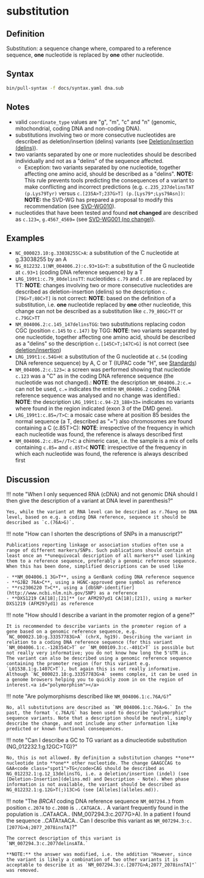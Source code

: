 # substitution

## Definition

Substitution: a sequence change where, compared to a reference sequence, **one** nucleotide is replaced by **one** other nucleotide.

## Syntax

```sh exec="true"
bin/pull-syntax -f docs/syntax.yaml dna.sub
```

## Notes

- valid `coordinate_type` values are "g", "m", "c" and "n" (genomic, mitochondrial, coding DNA and non-coding DNA).
- substitutions involving two or more consecutive nucleotides are described as deletion/insertion (delins) variants (see [Deletion/insertion (delins)](delins.md)).
- two variants separated by one or more nucleotides should be described individually and not as a "delins" of the sequence affected.
  - Exception: two variants separated by one nucleotide, together affecting one amino acid, should be described as a "delins". **NOTE:** This rule prevents tools predicting the consequences of a variant to make conflicting and incorrect predictions (e.g. `c.235_237delinsTAT (p.Lys79Tyr)` versus `c.[235A>T;237G>T] (p.[Lys79*;Lys79Asn])`: **NOTE:** the SVD-WG has prepared a proposal to modify this recommendation (see [SVD-WG010](../../consultation/SVD-WG010.md)).
- nucleotides that have been tested and found **not changed** are described as `c.123=`, `g.4567_4569=` (see [SVD-WG001 (no change)](../../consultation/SVD-WG001.md)).
<!-- - it is not correct to describe "_polymorphisms_" as `c.76A/G` (see [Discussions](#polymorphism)). -->

## Examples

- `NC_000023.10:g.33038255C>A`: a substitution of the C nucleotide at g.33038255 by an A
- `NG_012232.1(NM_004006.2):c.93+1G>T`: a substitution of the G nucleotide at `c.93+1` (coding DNA reference sequence) by a T
- `LRG_199t1:c.79_80delinsTT`: nucleotides `c.79` and `c.80` are replaced by TT: **NOTE**: changes involving two or more consecutive nucleotides are described as deletion-insertion (delins) so the description `c.[79G>T;80C>T]` is not correct: **NOTE**: based on the definition of a substitution, i.e. **one** nucleotide replaced by **one** other nucleotide, this change can not be described as a substitution like `c.79_80GC>TT` or `c.79GC>TT`
- `NM_004006.2:c.145_147delinsTGG`: two substitutions replacing codon CGC (position `c.145` to `c.147)` by TGG: **NOTE**: two variants separated by one nucleotide, together affecting one amino acid, should be described as a "delins" so the description `c.[145C>T;147C>G]` is not correct (see [deletion/insertion]())
- `LRG_199t1:c.54G>H`: a substitution of the G nucleotide at `c.54` (coding DNA reference sequence) by A, C or T (IUPAC code "H", see [Standards](../../background/standards.md))
- `NM_004006.2:c.123=`: a screen was performed showing that nucleotide `c.123` was a "C" as in the coding DNA reference sequence (the nucleotide was not changed).: **NOTE**: the description `NM_004006.2:c.=` can not be used, `c.=` indicates the entire `NM_004006.2` coding DNA reference sequence was analysed and no change was identified.: **NOTE**: the description `LRG_199t1:c.94-23_188+33=` indicates no variants where found in the region indicated (exon 3 of the DMD gene).
- `LRG_199t1:c.85=/T>C`: a mosaic case where at position 85 besides the normal sequence (a T, described as "=") also chromosomes are found containing a C (c.85T>C): **NOTE**: irrespective of the frequency in which each nucleotide was found, the reference is always described first
- `NM_004006.2:c.85=//T>C`: a chimeric case, i.e. the sample is a mix of cells containing `c.85=` and `c.85T>C` **NOTE**: irrespective of the frequency in which each nucleotide was found, the reference is always described first

## Discussion

!!! note "When I only sequenced RNA (cDNA) and not genomic DNA should I then give the description of a variant at DNA level in parenthesis?"

    Yes, while the variant at RNA level can be described as r.76a>g on DNA level, based on e.g. a coding DNA reference, sequence it should be described as `c.(76A>G)`.

!!! note "How can I shorten the descriptions of SNPs in a manuscript?"

    Publications reporting linkage or association studies often use a range of different markers/SNPs. Such publications should contain at least once an **unequivocal description of all markers** used linking them to a reference sequence, preferably a genomic reference sequence. When this has been done, simplified descriptions can be used like

    - **NM_004006.1 3G>T**, using a GenBank coding DNA reference sequence
    - **GJB2 76A>C**, using a HGNC-approved gene symbol as reference
    - **rs2306220 T>C**, using a [dbSNP-identifier](http://www.ncbi.nlm.nih.gov/SNP) as a reference
    - **DXS1219 CA[18];[21]** (or AFM297yd1 CA[18];[21]), using a marker DXS1219 (AFM297yd1) as reference

!!! note "How should I describe a variant in the promoter region of a gene?"

    It is recommended to describe variants in the promoter region of a gene based on a genomic reference sequence, e.g. `NC_000023.10:g.33357783G>A` (chrX, hg19). Describing the variant in relation to a coding DNA reference sequence (for this variant `NM_004006.1:c.-128354C>T` or `NM_000109.3:c.-401C>T` is possible but not really very informative; you do not know how long the 5'UTR is. The variant can also be described using a genomic reference sequence containing the promoter region (for this variant e.g. `L01538.1:g.1407C>T`), but again this is not really informative. Although `NC_000023.10:g.33357783G>A` seems complex, it can be used in a genome browsers helping you to quickly zoom in on the region of interest.<a id="polymorphism"></a>

!!! note "Are polymorphisms described like `NM_004006.1:c.76A/G?`"

    No, all substitutions are described as `NM_004006.1:c.76A>G.` In the past, the format `c.76A/G` has been used to describe "polymorphic" sequence variants. Note that a description should be neutral, simply describe the change, and not include any other information like predicted or known functional consequences.

!!! note "Can I describe a GC to TG variant as a dinucleotide substitution (NG_012232.1:g.12GC>TG)?"

    No, this is not allowed. By definition a substitution changes **one** nucleotide into **one** other nucleotide. The change GAAGCCAG to GAA<code class="spot1">TG</code>CAG should be described as NG_012232.1:g.12_13delinsTG, i.e. a deletion/insertion (indel) (see [Deletion-Insertion](delins.md) and Description - Note). When phase information is not available, the variant should be described as NG_012232.1:g.12G>T(;)13C>G (see [Alleles](alleles.md)).

!!! note "The _BRCA1_ coding DNA reference sequence `NM_007294.3` from position `c.2074` to `c.2080` is `..CATGACA..` A variant frequently found in the population is ..CAT<code class="spot1">A</code>ACA.. (NM_007294.3:c.2077G>A). In a patient I found the sequence ..CATA<code class="spot1">TA</code>ACA.. Can I describe this variant as `NM_007294.3:c.[2077G>A;2077_2078insTA]`?"

    The correct description of this variant is `NM_007294.3:c.2077delinsATA.`

    **NOTE:** the answer was modified, i.e. the addition "However, since the variant is likely a combination of two other variants it is acceptable to describe it as `NM_007294.3:c.[2077G>A;2077_2078insTA]"` was removed.
